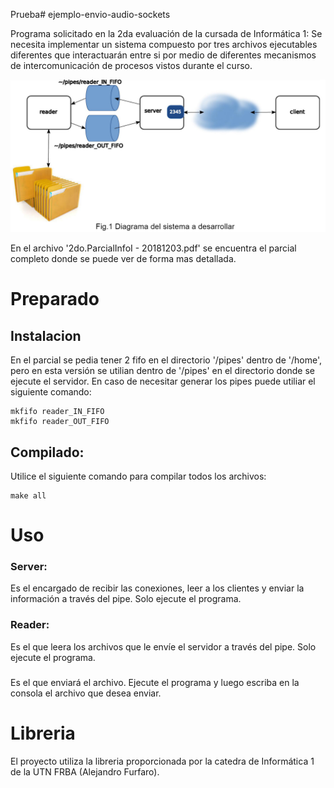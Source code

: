 Prueba# ejemplo-envio-audio-sockets

Programa solicitado en la 2da evaluación de la cursada de Informática 1:
Se necesita implementar un sistema compuesto por tres archivos ejecutables diferentes que interactuarán entre si por medio de diferentes mecanismos de intercomunicación de procesos vistos durante el curso.

![alt text](https://github.com/AgustinCastilla/ejemplo-transmision-fifo-sockets/blob/main/esquema.png?raw=false)

En el archivo '2do.ParcialInfoI - 20181203.pdf' se encuentra el parcial completo donde se puede ver de forma mas detallada.

# Preparado

## Instalacion

En el parcial se pedia tener 2 fifo en el directorio '/pipes' dentro de '/home', pero en esta versión se utilian dentro de '/pipes' en el directorio donde se ejecute el servidor.
En caso de necesitar generar los pipes puede utiliar el siguiente comando:
```
mkfifo reader_IN_FIFO
mkfifo reader_OUT_FIFO
```

## Compilado:

Utilice el siguiente comando para compilar todos los archivos:
```
make all
```

# Uso

### Server:
Es el encargado de recibir las conexiones, leer a los clientes y enviar la información a través del pipe.
Solo ejecute el programa.

### Reader:
Es el que leera los archivos que le envíe el servidor a través del pipe. 
Solo ejecute el programa.

###
Es el que enviará el archivo.
Ejecute el programa y luego escriba en la consola el archivo que desea enviar.

# Libreria

El proyecto utiliza la libreria proporcionada por la catedra de Informática 1 de la UTN FRBA (Alejandro Furfaro).
